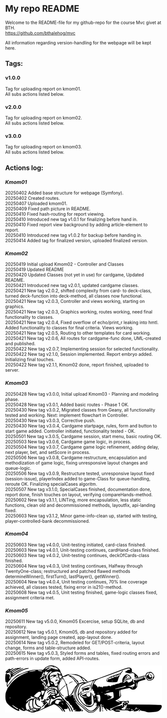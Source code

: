 # My repo README

Welcome to the README-file for my github-repo for the course Mvc givet at BTH.  
https://github.com/bthalehog/mvc  

All information regarding version-handling for the webpage will be kept here.  

## Tags:

### v1.0.0
Tag for uploading report on kmom01.  
All subs actions listed below.  

### v2.0.0
Tag for uploading report on kmom02.  
All subs actions listed below.  

### v3.0.0
Tag for uploading report on kmom03.  
All subs actions listed below. 

## Actions log:

### _Kmom01_
20250402 Added base structure for webpage (Symfony).   
20250402 Created routes.  
20250407 Uploaded kmom01.  
20250409 Fixed path picture in README.  
20250410 Fixed hash-routing for report viewing.  
20250410 Introduced new tag v1.0.1 for finalizing before hand in.  
20250410 Fixed report view background by adding article-element to report.  
20250410 Introduced new tag v1.0.2 for backup before handing in.  
20250414 Added tag for finalized version, uploaded finalized version.  

### _Kmom02_  
20250419 Initial upload Kmom02 - Controller and Classes  
20250419 Updated README  
20250420 Updated Classes (not yet in use) for cardgame, Updated README.  
20250421 Introduced new tag v2.0.1, updated cardgame classes.  
20250421 New tag v2.0.2, shifted complexity from card- to deck-class, turned deck-function into deck-method, all classes now functional.  
20250421 New tag v2.0.3, Controller and views working, starting on graphics.  
20250421 New tag v2.0.3, Graphics working, routes working, need final functionality to classes.  
20250421 New tag v2.0.4, Fixed overflow of echo/print_r leaking into hmtl. Added functionality to classes for final criteria. Views working.  
20250421 New tag v2.0.5, Routing to other templates for card working.   
20250421 New tag v2.0.6, All routes for cardgame-func done, UML-created and published.  
20250422 New tag v2.0.7, Implementing session for selected functionality.  
20250422 New tag v2.1.0, Session implemented. Report embryo added. Initializing final touches.  
20250422 New tag v2.1.1, Kmom02 done, report finished, uploaded to server.  
  
### _Kmom03_  
20250428 New tag v3.0.0, Initial upload Kmom03 - Planning and modeling phase.  
20250428 New tag v3.0.1, Added basic routes - Phase 1 OK.  
20250430 New tag v3.0.2, Migrated classes from Geany, all functionality tested and working. Next: implement flowchart in Controller.  
20250430 New tag v3.0.3, Corrective push.   
20250430 New tag v3.0.4, Cardgame startpage, rules, form and button to start game added. Controller initiated, functionality tested - OK.  
20250501 New tag v.3.0.5, Cardgame session, start menu, basic routing OK.  
20250503 New tag v3.0.6, Cardgame game logic, in process.  
20250504 New tag v3.0.7, Cardgame game logic refinement, adding delay, next player, bet, and setScore in process.  
20250506 New tag v3.0.8, Cardgame restructure, encapsulation and methodization of game logic, fixing unresponsive layout changes and queue-logic.    
20250506 New tag v3.0.9, Restructure tested, unresponsive layout fixed (session-issue), playerIndex added to game-Class for queue-handling, reroute OK. Finalizing specialCases algoritm.  
20250507 New tag v3.1.0, SpecialCases finished, documentation done, report done, finish touches on layout, verifying compareHands-method.  
20250602 New tag v3.1.1, LINTing, more encapsulation, less static functions, clean old and decommissioned methods, layoutfix, api-landing fixed.  
20250603 New tag v3.1.2, Minor game-info-clean up, started with testing, player-controlled-bank decommissioned.  
  
### _Kmom04_  
20250603 New tag v4.0.0, Unit-testing initiated, card-class finished.  
20250603 New tag v4.0.1, Unit-testing continues, cardHand-class finished.  
20250603 New tag v4.0.2, Unit-testing continues, deckOfCards-class finished.  
20250604 New tag v4.0.3, Unit testing continues, Halfway through TwentyOne-class; restructured and patched flawed methods determineWinner(), firstTurn(), lastPlayer(), getWinner().  
20250604 New tag v4.0.4, Unit testing continues, 70% line coverage achieved, all classes tested, fixing error in is21()-method.  
20250608 New tag v4.0.5, Unit testing finished, game-logic classes fixed, assignment criteria met.  

### _Kmom05_  
20250611 New tag v5.0.0, Kmom05 Excercise, setup SQLite, db and repository.  
20250612 New tag v5.0.1, Kmom05, db and repository added for assignment, landing page created, app-layout done.  
20250614 New tag v5.0.2, Remodeled for GET/POST-criteria, layout change, forms and table-structure added.  
20250615 New tag v5.0.3, Styled forms and tables, fixed routing errors and path-errors in update form, added API-routes.  
  
![](./public/img/bwtailgun.png)
